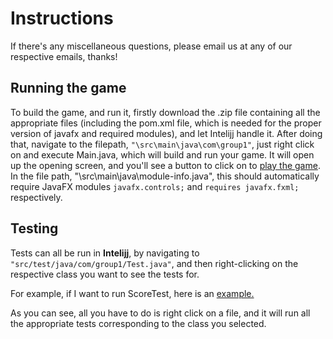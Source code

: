 # Instructions 

If there's any miscellaneous questions, please email us at any of our respective emails, thanks!

## Running the game

To build the game, and run it, firstly download the .zip file containing all the appropriate files (including the pom.xml file, which is needed for the proper version of javafx and required modules), and let Intelijj handle it. After doing that, navigate to the filepath, `"\src\main\java\com\group1"`, just right click on and execute Main.java, which will build and run your game. It will open up the opening screen, and you'll see a button to click on to [play the game](https://cdn.discordapp.com/attachments/499778411007574018/831379229470883840/unknown.png). In the file path, "\src\main\java\module-info.java", this should automatically require JavaFX modules `javafx.controls;` and `requires javafx.fxml; ` respectively. 


## Testing

Tests can all be run in **Intelijj**, by navigating to `"src/test/java/com/group1/Test.java"`, and then right-clicking on the respective class you want to see the tests for. 

For example, if I want to run ScoreTest, here is an [example.](https://cdn.discordapp.com/attachments/499778411007574018/831377806683930674/unknown.png) 

As you can see, all you have to do is right click on a file, and it will run all the appropriate tests corresponding to the class you selected. 
